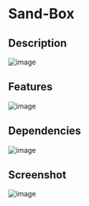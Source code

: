 # Sand-Box

## Description
![image](https://user-images.githubusercontent.com/66129931/199498747-27950043-0025-4766-82a5-5e88ce042553.png)

## Features
![image](https://user-images.githubusercontent.com/66129931/199499205-d6bc6712-92ca-459e-881d-1feb833163df.png)

## Dependencies
![image](https://user-images.githubusercontent.com/66129931/199499321-82bb5139-ae4e-4721-a7a4-a77a5c67bcef.png)

## Screenshot
![image](https://user-images.githubusercontent.com/66129931/182410282-1c1a521e-5ff9-4c7e-9fd8-ad27b6900772.png)
